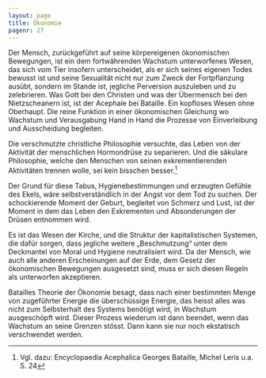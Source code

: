 ```yaml
---
layout: page
title: Ökonomie
pagenr: 27
---
```

Der Mensch, zurückgeführt auf seine körpereigenen ökonomischen Bewegungen, ist ein dem fortwährenden Wachstum unterworfenes Wesen, das sich vom Tier insofern unterscheidet, als er sich seines eigenen Todes bewusst ist und seine Sexualität nicht nur zum Zweck der Fortpflanzung ausübt, sondern im Stande ist, jegliche Perversion auszuleben und zu zelebrieren. Was Gott bei den Christen und was der Übermensch bei den Nietzscheanern ist, ist der Acephale bei Bataille. Ein kopfloses Wesen ohne Oberhaupt. Die reine Funktion in einer ökonomischen Gleichung wo Wachstum und Verausgabung  Hand in Hand die Prozesse von Einverleibung und Ausscheidung begleiten.

Die verschmutzte christliche Philosophie  versuchte, das Leben von der Aktivität der menschlichen Hormondrüse zu separieren. Und die säkulare Philosophie, welche den Menschen von seinen exkrementierenden Aktivitäten trennen wolle, sei kein bisschen besser.[^22]  

Der Grund für diese Tabus, Hygienebestimmungen und erzeugten Gefühle des Ekels, wäre selbstverständlich in der Angst vor dem Tod zu suchen. Der schockierende Moment der Geburt, begleitet von Schmerz und Lust, ist der Moment in dem das Leben den Exkrementen und Absonderungen der Drüsen entnommen wird.

Es ist das Wesen der Kirche, und die Struktur der kapitalistischen Systemen, die dafür sorgen, dass jegliche weitere „Beschmutzung“ unter dem Deckmantel von Moral und Hygiene neutralisiert wird. Da der Mensch, wie auch alle anderen Erscheinungen auf der Erde, dem Gesetz der ökonomischen Bewegungen ausgesetzt sind, muss er sich diesen Regeln als unterworfen akzeptieren.

Batailles Theorie der Ökonomie besagt, dass nach einer bestimmten Menge von zugeführter Energie die überschüssige Energie, das heisst alles was nicht zum Selbsterhalt des Systems benötigt wird, in Wachstum ausgeschöpft wird. Dieser Prozess wiederum ist dann beendet, wenn das Wachstum an seine Grenzen stösst. Dann kann sie nur noch ekstatisch verschwendet werden.

[^22]:
    Vgl. dazu: Encyclopaedia Acephalica Georges Bataille, Michel Leris u.a. S. 24
